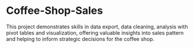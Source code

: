 # Coffee-Shop-Sales
This project demonstrates skills in data export, data cleaning, analysis with pivot tables and visualization, offering valuable insights into sales pattern and helping to inform strategic decisions for the coffee shop.
